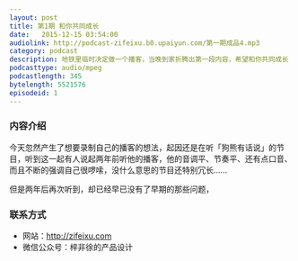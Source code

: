 ```yaml
---
layout: post 
title: 第1期 和你共同成长
date:   2015-12-15 03:54:00
audiolink: http://podcast-zifeixu.b0.upaiyun.com/第一期成品4.mp3
category: podcast
description: 地铁里临时决定做一个播客，当晚到家折腾出第一段内容，希望和你共同成长
podcasttype: audio/mpeg
podcastlength: 345
bytelength: 5521576
episodeid: 1
--- 
```




### 内容介绍
今天忽然产生了想要录制自己的播客的想法，起因还是在听「狗熊有话说」的节目，听到这一起有人说起两年前听他的播客，他的音调平、节奏平、还有点口音、而且不断的强调自己很啰嗦，没什么意思的节目还特别冗长......

但是两年后再次听到，却已经早已没有了早期的那些问题，

### 联系方式
- 网站：http://zifeixu.com
- 微信公众号：梓非徐的产品设计

